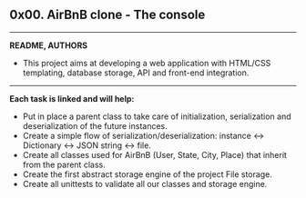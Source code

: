 ## 0x00. AirBnB clone - The console
---
**README, AUTHORS**
- This project aims at developing a web application with HTML/CSS templating, database storage, API and front-end integration.
---

**Each task is linked and will help:**
- Put in place a parent class to take care of initialization, serialization and deserialization of the future instances.
- Create a simple flow of serialization/deserialization: instance <-> Dictionary <-> JSON string <-> file.
- Create all classes used for AirBnB (User, State, City, Place) that inherit from the parent class.
- Create the first abstract storage engine of the project File storage.
- Create all unittests to validate all our classes and storage engine.
